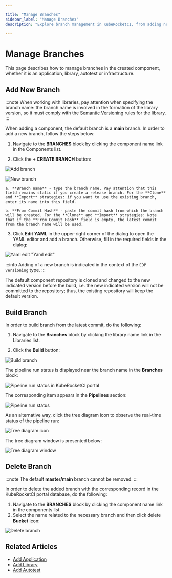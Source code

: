 ```yaml
---

title: "Manage Branches"
sidebar_label: "Manage Branches"
description: "Explore branch management in KubeRocketCI, from adding new branches, editing properties, to integrating pipelines for applications, libraries, and more."

---
```

<!-- markdownlint-disable MD025 -->

# Manage Branches

<head>
  <link rel="canonical" href="https://docs.kuberocketci.io/docs/user-guide/manage-branches" />
</head>

This page describes how to manage branches in the created component, whether it is an application, library, autotest or infrastructure.

## Add New Branch

:::note
  When working with libraries, pay attention when specifying the branch name: the branch name is involved in the formation of the library version, so it must comply with the [Semantic Versioning](https://semver.org/) rules for the library.
:::

When adding a component, the default branch is a **main** branch. In order to add a new branch, follow the steps below:

1. Navigate to the **BRANCHES** block by clicking the component name link in the Components list.

2. Click the **+ CREATE BRANCH** button:

  ![Add branch](../assets/user-guide/components/branches/branches-addbranch.png "Add branch")

  ![New branch](../assets/user-guide/components/branches/branches-create-new-branch.png "New branch")

    a. **Branch name** - type the branch name. Pay attention that this field remains static if you create a release branch. For the **Clone** and **Import** strategies: if you want to use the existing branch, enter its name into this field.

    b. **From Commit Hash** - paste the commit hash from which the branch will be created. For the **Clone** and **Import** strategies: Note that if the **From Commit Hash** field is empty, the latest commit from the branch name will be used.

3. Click **Edit YAML** in the upper-right corner of the dialog to open the YAML editor and add a branch. Otherwise, fill in the required fields in the dialog:

  ![Yaml edit](../assets/user-guide/components/branches/branches-yaml-edit.png) "Yaml edit"

  :::info
    Adding of a new branch is indicated in the context of the `EDP versioning` type.
  :::

The default component repository is cloned and changed to the new indicated version before the build, i.e. the new indicated version will not be committed to the repository; thus, the existing repository will keep the default version.

## Build Branch

In order to build branch from the latest commit, do the following:

1. Navigate to the **Branches** block by clicking the library name link in the Libraries list.

2. Click the **Build** button:

  ![Build branch](../assets/user-guide/components/branches/branches-build-branch.png "Build branch")

The pipeline run status is displayed near the branch name in the **Branches** block:

  ![Pipeline run status in KubeRocketCI portal](../assets/user-guide/components/branches/branches-pipeline-run-status.png "Pipeline run status in KubeRocketCI portal")

The corresponding item appears in the **Pipelines** section:

  ![Pipeline run status](../assets/user-guide/components/branches/branches-pipelineruns-list.png "Pipeline run status")

As an alternative way, click the tree diagram icon to observe the real-time status of the pipeline run:

  ![Tree diagram icon](../assets/user-guide/components/branches/branches-tree-diagram-icon.png "Tree diagram icon")

The tree diagram window is presented below:

  ![Tree diagram window](../assets/user-guide/components/branches/branches-tree-diagram-window.png "Tree diagram window")

## Delete Branch

:::note
  The default **master/main** branch cannot be removed.
:::

In order to delete the added branch with the corresponding record in the KubeRocketCI portal database, do the following:

1. Navigate to the **BRANCHES** block by clicking the component name link in the components list.
2. Select the name related to the necessary branch and then click delete **Bucket** icon:

  ![Delete branch](../assets/user-guide/components/branches/branches-delete-branch.png "Delete branch")

## Related Articles

* [Add Application](../user-guide/add-application.md)
* [Add Library](../user-guide/add-library.md)
* [Add Autotest](../user-guide/add-autotest.md)
